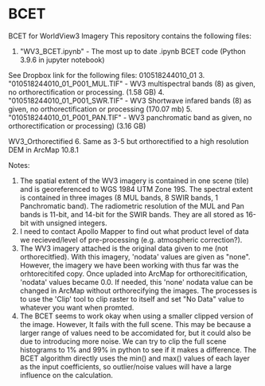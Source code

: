 # BCET
BCET for WorldView3 Imagery
This repository contains the following files:
1. "WV3_BCET.ipynb" - The most up to date .ipynb BCET code (Python 3.9.6 in jupyter notebook)

See Dropbox link for the following files:
  010518244010_01
  3. "010518244010_01_P001_MUL.TIF" - WV3 multispectral bands (8) as given, no orthorectification or processing. (1.58 GB)
  4. "010518244010_01_P001_SWR.TIF" - WV3 Shortwave infared bands (8) as given, no orthorectification or processing (170.07 mb)
  5. "010518244010_01_P001_PAN.TIF" - WV3 panchromatic band as given, no orthorectification or processing) (3.16 GB)

  WV3_Orthorectified
  6. Same as 3-5 but orthorectified to a high resolution DEM in ArcMap 10.8.1

Notes:
1. The spatial extent of the WV3 imagery is contained in one scene (tile) and is georeferenced to WGS 1984 UTM Zone 19S. The spectral extent is contained in three images (8 MUL bands, 8 SWIR bands, 1 Panchromatic band). The radiometric resolution of the MUL and Pan bands is 11-bit, and 14-bit for the SWIR bands. They are all stored as 16-bit with unsigned integers. 
2. I need to contact Apollo Mapper to find out what product level of data we recieved/level of pre-processing (e.g. atmospheric correction?).
3. The WV3 imagery attached is the original data given to me (not orthorecitfied). With this imagery, 'nodata' values are given as "none". However, the imagery we have been working with thus far was the orhtorecitifed copy. Once upladed into ArcMap for orthorecitification, 'nodata' values became 0.0. If needed, this 'none' nodata value can be changed in ArcMap without orthorecifying the images. The processes is to use the 'Clip' tool to clip raster to itself and set "No Data" value to whatever you want when promted.  
4. The BCET seems to work okay when using a smaller clipped version of the image. However, It fails with the full scene. This may be because a larger range of values need to be accomidated for, but it could also be due to introducing more noise. We can try to clip the full scene histograms to 1% and 99% in python to see if it makes a difference. The BCET algorithm directly uses the min() and max() values of each layer as the input coefficients, so outlier/noise values will have a large influence on the calculation. 
